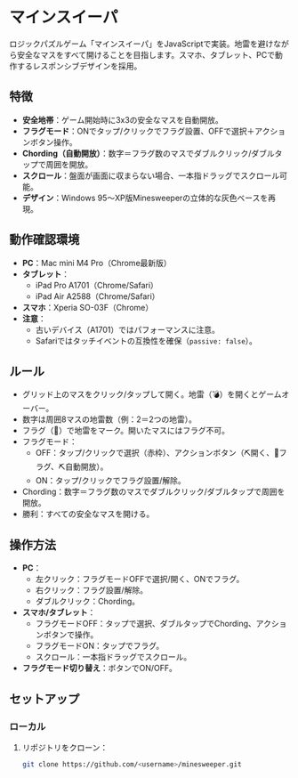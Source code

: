 # マインスイーパ

ロジックパズルゲーム「マインスイーパ」をJavaScriptで実装。地雷を避けながら安全なマスをすべて開けることを目指します。スマホ、タブレット、PCで動作するレスポンシブデザインを採用。

## 特徴
- **安全地帯**：ゲーム開始時に3x3の安全なマスを自動開放。
- **フラグモード**：ONでタップ/クリックでフラグ設置、OFFで選択＋アクションボタン操作。
- **Chording（自動開放）**：数字＝フラグ数のマスでダブルクリック/ダブルタップで周囲を開放。
- **スクロール**：盤面が画面に収まらない場合、一本指ドラッグでスクロール可能。
- **デザイン**：Windows 95〜XP版Minesweeperの立体的な灰色ベースを再現。

## 動作確認環境
- **PC**：Mac mini M4 Pro（Chrome最新版）
- **タブレット**：
  - iPad Pro A1701（Chrome/Safari）
  - iPad Air A2588（Chrome/Safari）
- **スマホ**：Xperia SO-03F（Chrome）
- **注意**：
  - 古いデバイス（A1701）ではパフォーマンスに注意。
  - Safariではタッチイベントの互換性を確保（`passive: false`）。

## ルール
- グリッド上のマスをクリック/タップして開く。地雷（💣）を開くとゲームオーバー。
- 数字は周囲8マスの地雷数（例：2＝2つの地雷）。
- フラグ（🚩）で地雷をマーク。開いたマスにはフラグ不可。
- フラグモード：
  - OFF：タップ/クリックで選択（赤枠）、アクションボタン（⛏️開く、🚩フラグ、⛏️自動開放）。
  - ON：タップ/クリックでフラグ設置/解除。
- Chording：数字＝フラグ数のマスでダブルクリック/ダブルタップで周囲を開放。
- 勝利：すべての安全なマスを開ける。

## 操作方法
- **PC**：
  - 左クリック：フラグモードOFFで選択/開く、ONでフラグ。
  - 右クリック：フラグ設置/解除。
  - ダブルクリック：Chording。
- **スマホ/タブレット**：
  - フラグモードOFF：タップで選択、ダブルタップでChording、アクションボタンで操作。
  - フラグモードON：タップでフラグ。
  - スクロール：一本指ドラッグでスクロール。
- **フラグモード切り替え**：ボタンでON/OFF。

## セットアップ
### ローカル
1. リポジトリをクローン：
   ```bash
   git clone https://github.com/<username>/minesweeper.git